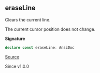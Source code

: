 ## eraseLine

Clears the current line.

The current cursor position does not change.

**Signature**

```ts
declare const eraseLine: AnsiDoc
```

[Source](https://github.com/Effect-TS/effect/tree/main/packages/printer-ansi/src/AnsiDoc.ts#L232)

Since v1.0.0